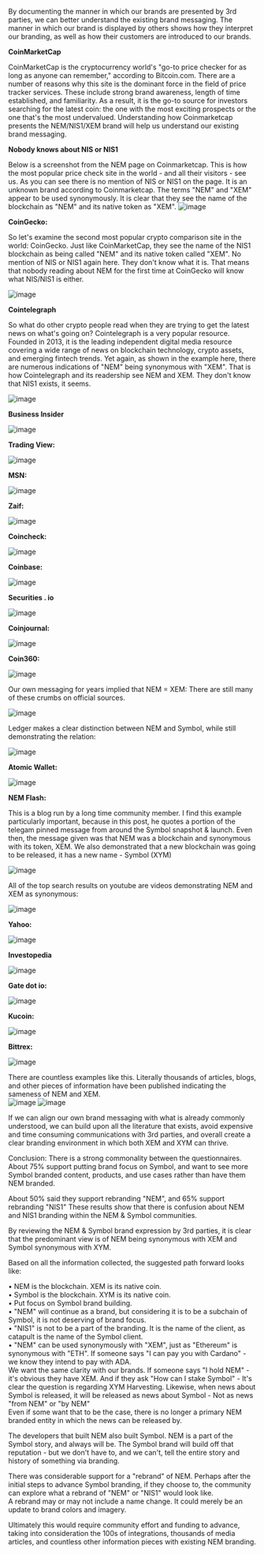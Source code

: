 By documenting the manner in which our brands are presented by 3rd parties, we can better understand the existing brand messaging. The manner in which our brand is displayed by others shows how they interpret our branding, as well as how their customers are introduced to our brands.

**CoinMarketCap**

CoinMarketCap is the cryptocurrency world's "go-to price checker for as long as anyone can remember," according to Bitcoin.com. There are a number of reasons why this site is the dominant force in the field of price tracker services. These include strong brand awareness, length of time established, and familiarity. As a result, it is the go-to source for investors searching for the latest coin: the one with the most exciting prospects or the one that's the most undervalued. Understanding how Coinmarketcap presents the NEM/NIS1/XEM brand will help us understand our existing brand messaging. 

**Nobody knows about NIS or NIS1**

Below is a screenshot from the NEM page on Coinmarketcap. This is how the most popular price check site in the world - and all their visitors - see us. As you can see there is no mention of NIS or NIS1 on the page. It is an unknown brand according to Coinmarketcap. The terms "NEM" and "XEM" appear to be used synonymously. It is clear that they see the name of the blockchain as "NEM" and its native token as "XEM".
![image](https://user-images.githubusercontent.com/78247431/126914232-45638570-e849-413c-b53d-4757af5aedc7.png)

**CoinGecko:**

So let's examine the second most popular crypto comparison site in the world: CoinGecko. Just like CoinMarketCap, they see the name of the NIS1 blockchain as being called "NEM" and its native token called "XEM". No mention of NIS or NIS1 again here. They don't know what it is. That means that nobody reading about NEM for the first time at CoinGecko will know what NIS/NIS1 is either.

![image](https://user-images.githubusercontent.com/78247431/126914187-37f24dc2-8197-40ef-9241-4bf32a68b828.png)  

**Cointelegraph**

So what do other crypto people read when they are trying to get the latest news on what's going on? Cointelegraph is a very popular resource. Founded in 2013, it is the leading independent digital media resource covering a wide range of news on blockchain technology, crypto assets, and emerging fintech trends. Yet again, as shown in the example here, there are numerous indications of "NEM" being synonymous with "XEM". That is how Cointelegraph and its readership see NEM and XEM. They don't know that NIS1 exists, it seems.

![image](https://user-images.githubusercontent.com/78247431/126855028-bc53015f-f4ce-4896-b790-fc2031c3b1c3.png)

**Business Insider**

![image](https://user-images.githubusercontent.com/78247431/126855087-059019d3-ee97-404a-9476-66a2e09822b0.png)

**Trading View:**

![image](https://user-images.githubusercontent.com/78247431/126855250-57eca265-ca6d-412c-b140-0d1a2e5a0bb7.png)

**MSN:**

![image](https://user-images.githubusercontent.com/78247431/126855283-d78e872e-f068-44ad-98c9-59ce713dcba5.png)

**Zaif:**  

![image](https://user-images.githubusercontent.com/78247431/126855497-76bd1ece-c099-423a-bbb9-d9474006fd61.png)

**Coincheck:**

![image](https://user-images.githubusercontent.com/78247431/126855553-48c30d90-583a-4d2a-9136-82ecac00b216.png)

**Coinbase:**

![image](https://user-images.githubusercontent.com/78247431/126855588-cc2b1d18-019d-400f-8ddf-99700f6be0e3.png)

**Securities . io**

![image](https://user-images.githubusercontent.com/78247431/126855643-59b62553-c056-4279-a563-08fd8f5b73c6.png)

**Coinjournal:**  

![image](https://user-images.githubusercontent.com/78247431/126855670-b4bf9723-433c-4336-a127-e0a8c3b7ad86.png)

**Coin360:** 

![image](https://user-images.githubusercontent.com/78247431/126855716-027e05b6-8500-405b-9d61-0c649fee5d7d.png)

Our own messaging for years implied that NEM = XEM:  There are still many of these crumbs on official sources. 

![image](https://user-images.githubusercontent.com/78247431/126855764-d31ac965-8c0e-4ec5-970f-d09722b348e2.png)

Ledger makes a clear distinction between NEM and Symbol, while still demonstrating the relation:  

![image](https://user-images.githubusercontent.com/78247431/126855943-2a4b71fb-bdc7-4fc7-bb8d-b92a450ef656.png)

**Atomic Wallet:**

![image](https://user-images.githubusercontent.com/78247431/126855992-8d20e74a-8ac6-4f9a-82d0-8b62266e11f3.png)

**NEM Flash:**

This is a blog run by a long time community member. I find this example particularly important, because in this post, he quotes a portion of the telegam pinned message from around the Symbol snapshot & launch. Even then, the message given was that NEM was a blockchain and synonymous with its token, XEM. We also demonstrated that a new blockchain was going to be released, it has a new name - Symbol (XYM)

![image](https://user-images.githubusercontent.com/78247431/126856071-ed1ffda9-c62b-4c6a-b29e-4948f4793f6d.png)

All of the top search results on youtube are videos demonstrating NEM and XEM as synonymous:

![image](https://user-images.githubusercontent.com/78247431/126856130-a15b27df-38d3-429c-95fb-623676c6c782.png)

**Yahoo:**

![image](https://user-images.githubusercontent.com/78247431/126856531-11615559-d911-4864-979d-12586b186326.png)

**Investopedia** 

![image](https://user-images.githubusercontent.com/78247431/126856653-b315c367-528e-490d-97ed-11ccee93bd06.png)

**Gate dot io:**  

![image](https://user-images.githubusercontent.com/78247431/126856716-b72b58f7-55de-41df-aa90-e41211e7f03c.png)

**Kucoin:**

![image](https://user-images.githubusercontent.com/78247431/126856810-33d50f71-f831-4739-b8c5-3743492222d9.png)

**Bittrex:**

![image](https://user-images.githubusercontent.com/78247431/126856839-b85f1615-db62-4523-9703-86f03c5bcfdd.png)


There are countless examples like this. Literally thousands of articles, blogs, and other pieces of information have been published indicating the sameness of NEM and XEM.  
![image](https://user-images.githubusercontent.com/78247431/126856419-02a57ec9-bdbd-4d7f-a1ab-96f2b69f4645.png)
![image](https://user-images.githubusercontent.com/78247431/126856482-70d05fba-6be3-4cd0-9cff-d3f7ded9de25.png)


If we can align our own brand messaging with what is already commonly understood, we can build upon all the literature that exists, avoid expensive and time consuming communications with 3rd parties, and overall create a clear branding environment in which both XEM and XYM can thrive. 

Conclusion:
There is a strong commonality between the questionnaires. About 75% support putting brand focus on Symbol, and want to see more Symbol branded content, products, and use cases rather than have them NEM branded.

About 50% said they support rebranding "NEM", and 65% support rebranding "NIS1"
These results show that there is confusion about NEM and NIS1 branding within the NEM & Symbol communities. 

By reviewing the NEM & Symbol brand expression by 3rd parties, it is clear that the predominant view is of NEM being synonymous with XEM and Symbol synonymous with XYM.

Based on all the information collected, the suggested path forward looks like:

• NEM is the blockchain. XEM is its native coin.  
• Symbol is the blockchain. XYM is its native coin.  
• Put focus on Symbol brand building.  
• "NEM" will continue as a brand, but considering it is to be a subchain of Symbol, it is not deserving of brand focus.  
• "NIS1" is not to be a part of the branding. It is the name of the client, as catapult is the name of the Symbol client.  
• "NEM" can be used synonymously with "XEM", just as "Ethereum" is synonymous with "ETH". If someone says "I can pay you with Cardano" - we know they intend to pay with ADA.  
We want the same clarity with our brands. If someone says "I hold NEM" - it's obvious they have XEM. And if they ask "How can I stake Symbol" - It's clear the question is regarding XYM Harvesting. 
Likewise, when news about Symbol is released, it will be released as news about Symbol - Not as news "from NEM" or "by NEM"  
Even if some want that to be the case, there is no longer a primary NEM branded entity in which the news can be released by.   
  
The developers that built NEM also built Symbol. NEM is a part of the Symbol story, and always will be. The Symbol brand will build off that reputation - but we don't have to, and we can't, tell the entire story and history of something via branding.  
  
There was considerable support for a "rebrand" of NEM. Perhaps after the initial steps to advance Symbol branding, if they choose to, the community can explore what a rebrand of "NEM" or "NIS1" would look like.  
A rebrand may or may not include a name change. It could merely be an update to brand colors and imagery.  
  
Ultimately this would require community effort and funding to advance, taking into consideration the 100s of integrations, thousands of media articles, and countless other information pieces with existing NEM branding.  
